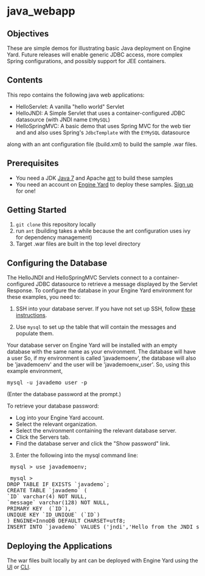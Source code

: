 java_webapp
===========

Objectives
----------
These are simple demos for illustrating basic Java deployment on Engine Yard. Future releases will enable generic JDBC access, more complex Spring configurations, and possibly support for JEE containers. 

Contents
--------
This repo contains the following java web applications:

- HelloServlet: A vanilla "hello world" Servlet 
- HelloJNDI: A Simple Servlet that uses a container-configured JDBC datasource (with JNDI name `EYMySQL`)
- HelloSpringMVC: A basic demo that uses Spring MVC for the web tier and and also uses Spring's `JdbcTemplate` with the `EYMySQL` datasource

along with an ant configuration file (build.xml) to build the sample .war files. 

Prerequisites
-------------
- You need a JDK [Java 7][1] and Apache [ant][7] to build these samples
- You need an account on [Engine Yard][2] to deploy these samples. [Sign up][5] for one!

Getting Started
---------------
1. `git clone` this repository locally
2. run `ant` (building takes a while because the ant configuration uses ivy for dependency management)
3. Target .war files are built in the top level directory

Configuring the Database
------------------------
The HelloJNDI and HelloSpringMVC Servlets connect to a container-configured JDBC datasource to retrieve a message displayed by the Servlet Response.
To configure the database in your Engine Yard environment for these examples, you need to:

1. SSH into your database server.
If you have not set up SSH, follow [these instructions][6].


2. Use `mysql` to set up the table that will contain the messages and populate them.

Your database server on Engine Yard will be installed with an empty database with the same name as your environment. The database will have a user
So, if my environment is called 'javademoenv', the database will also be 'javademoenv' and the user will be 'javademoenv_user'. So, using this example environment, 

<pre>mysql -u javademo_user -p </pre>
(Enter the database password at the prompt.)

To retrieve your database password:
 * Log into your Engine Yard account.
 * Select the relevant organization.
 * Select the environment containing the relevant database server.
 * Click the Servers tab.
 * Find the database server and click the "Show password" link.

3. Enter the following into the mysql command line:

<pre> mysql > use javademoenv;</pre>

<pre> mysql >
DROP TABLE IF EXISTS `javademo`;
CREATE TABLE `javademo` (
`ID` varchar(4) NOT NULL,
`message` varchar(128) NOT NULL,
PRIMARY KEY  (`ID`),
UNIQUE KEY `ID_UNIQUE` (`ID`)
) ENGINE=InnoDB DEFAULT CHARSET=utf8;
INSERT INTO `javademo` VALUES ('jndi','Hello from the JNDI servlet!'), ('spf','Hello from the Spring servlet!');
</pre>

Deploying the Applications
--------------------------
The war files built locally by ant can be deployed with Engine Yard using the [UI][3] or [CLI][4].


[1]: http://www.oracle.com/technetwork/java/javase/downloads/index.html
[2]: http://ui.engineyard.com
[3]: https://support.cloud.engineyard.com/entries/26483236-User-Interface-for-Deploying-your-Java-Application-on-Engine-Yard
[4]: https://support.cloud.engineyard.com/entries/27042383-CLI-for-Deploying-your-Java-Application-on-Engine-Yard
[5]: https://support.cloud.engineyard.com/entries/27322283-Sign-up-for-an-Engine-Yard-Account
[6]: https://support.cloud.engineyard.com/entries/27519756-Set-up-SSH
[7]: http://ant.apache.org/